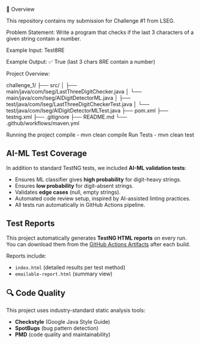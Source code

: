 📌 Overview

This repository contains my submission for Challenge #1 from LSEG.

Problem Statement:
Write a program that checks if the last 3 characters of a given string contain a number.

Example Input: Test8RE

Example Output: ✅ True (last 3 chars 8RE contain a number)

Project Overview:

challenge_1/
├── src/
│ ├── main/java/com/lseg/LastThreeDigitChecker.java
│ └── main/java/com/lseg/AIDigitDetectorML.java
│ ├── test/java/com/lseg/LastThreeDigitCheckerTest.java
│ └── test/java/com/lseg/AIDigitDetectorMLTest.java
├── pom.xml
├── testng.xml
├── .gitignore
├── README.md
└── .github/workflows/maven.yml

Running the project
compile - mvn clean compile
Run Tests - mvn clean test

## AI-ML Test Coverage

In addition to standard TestNG tests, we included **AI-ML validation tests**:

- Ensures ML classifier gives **high probability** for digit-heavy strings.
- Ensures **low probability** for digit-absent strings.
- Validates **edge cases** (null, empty strings).
- Automated code review setup, inspired by AI-assisted linting practices.
- All tests run automatically in GitHub Actions pipeline.

## Test Reports

This project automatically generates **TestNG HTML reports** on every run.  
You can download them from the [GitHub Actions Artifacts](../../actions) after each build.

Reports include:

- `index.html` (detailed results per test method)
- `emailable-report.html` (summary view)

## 🔍 Code Quality

This project uses industry-standard static analysis tools:

- **Checkstyle** (Google Java Style Guide)
- **SpotBugs** (bug pattern detection)
- **PMD** (code quality and maintainability)
